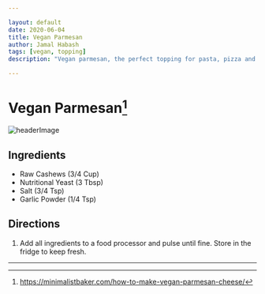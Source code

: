 ```yaml
---

layout: default
date: 2020-06-04
title: Vegan Parmesan
author: Jamal Habash
tags: [vegan, topping]
description: "Vegan parmesan, the perfect topping for pasta, pizza and more."

---
```

# Vegan Parmesan[^1]
![headerImage](https://minimalistbaker.com/wp-content/uploads/2014/02/Vegan-Parmesan-Cheese-How-To.jpg)
## Ingredients
- Raw Cashews (3/4 Cup)
- Nutritional Yeast (3 Tbsp)
- Salt (3/4 Tsp)
- Garlic Powder (1/4 Tsp)

## Directions
1) Add all ingredients to a food processor and pulse until fine. Store in the fridge to keep fresh.

---
[^1]: https://minimalistbaker.com/how-to-make-vegan-parmesan-cheese/